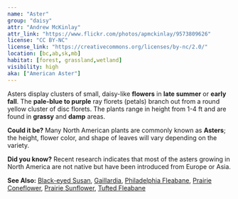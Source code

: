 ```yaml
---
name: "Aster"
group: "daisy"
attr: "Andrew McKinlay"
attr_link: "https://www.flickr.com/photos/apmckinlay/9573809626"
license: "CC BY-NC"
license_link: "https://creativecommons.org/licenses/by-nc/2.0/"
location: [bc,ab,sk,mb]
habitat: [forest, grassland,wetland]
visibility: high
aka: ["American Aster"]
---
```

Asters display clusters of small, daisy-like **flowers** in **late summer** or **early fall**. The **pale-blue to purple** ray florets (petals) branch out from a round yellow cluster of disc florets. The plants range in height from 1-4 ft and are found in **grassy** and **damp** areas.

**Could it be?** Many North American plants are commonly known as **Asters**; the height, flower color, and shape of leaves will vary depending on the variety.

**Did you know?** Recent research indicates that most of the asters growing in North America are not native but have been introduced from Europe or Asia.

<!-- generated, do not edit -->
**See Also:**
[Black-eyed Susan](/plants/blackesus/),
[Gaillardia](/plants/gaillard/),
[Philadelphia Fleabane](/plants/philflea/),
[Prairie Coneflower](/plants/pracone/),
[Prairie Sunflower](/plants/prasun/),
[Tufted Fleabane](/plants/tuftflea/)
